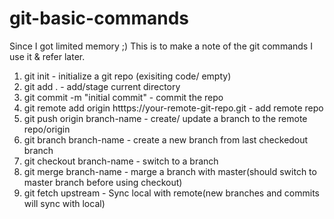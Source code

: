 # git-basic-commands
Since I got limited memory ;)
This is to make a note of the git commands I use it & refer later.

1) git init - initialize a git repo (exisiting code/ empty)
2) git add . - add/stage current directory
3) git commit -m "initial commit" - commit the repo
4) git remote add origin htttps://your-remote-git-repo.git - add remote repo
5) git push origin branch-name - create/ update a branch to the remote repo/origin
6) git branch branch-name - create a new branch from last checkedout branch
7) git checkout branch-name - switch to a branch
8) git merge branch-name - marge a branch with master(should switch to master branch before using checkout)
9) git fetch upstream - Sync local with remote(new branches and commits will sync with local)
